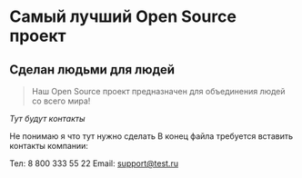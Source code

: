 # Самый лучший Open Source проект

## Сделан людьми для людей

> Наш Open Source проект предназначен для объединения людей со всего мира!

_Тут будут контакты_

Не понимаю я что тут нужно сделать
В конец файла требуется вставить контакты компании:

Тел: 8 800 333 55 22
Email: support@test.ru
